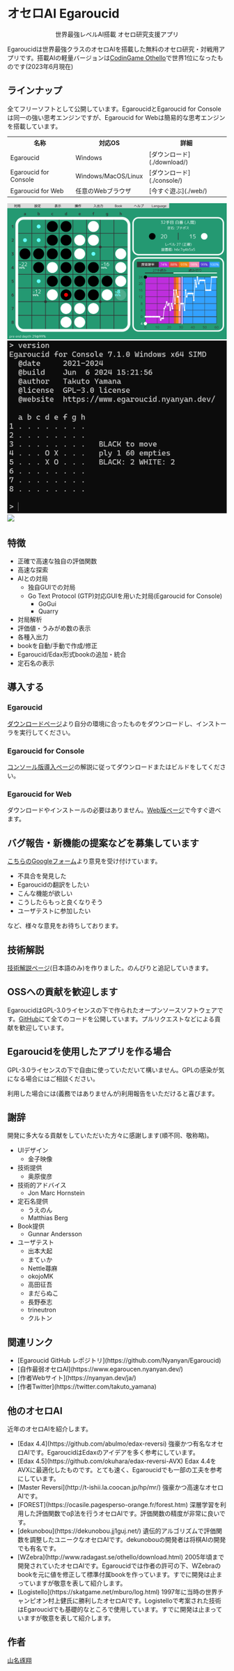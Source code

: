 # オセロAI Egaroucid

<div style="text-align:center">世界最強レベルAI搭載 オセロ研究支援アプリ</div>





Egaroucidは世界最強クラスのオセロAIを搭載した無料のオセロ研究・対戦用アプリです。搭載AIの軽量バージョンは[CodinGame Othello](https://www.codingame.com/multiplayer/bot-programming/othello-1)で世界1位になったものです(2023年6月現在)



## ラインナップ

全てフリーソフトとして公開しています。EgaroucidとEgaroucid for Consoleは同一の強い思考エンジンですが、Egaroucid for Webは簡易的な思考エンジンを搭載しています。

<table>
    <tr>
        <th>名称</th>
        <th>対応OS</th>
        <th>詳細</th>
    </tr>
    <tr>
        <td>Egaroucid</td>
        <td>Windows</td>
        <td>[ダウンロード](./download/)</td>
    </tr>
    <tr>
        <td>Egaroucid for Console</td>
        <td>Windows/MacOS/Linux</td>
        <td>[ダウンロード](./console/)</td>
    </tr>
    <tr>
        <td>Egaroucid for Web</td>
        <td>任意のWebブラウザ</td>
        <td>[今すぐ遊ぶ](./web/)</td>
    </tr>
</table>






<div class="centering_box">
	<img class="pic2" src="img/egaroucid.png">
    <img class="pic2" src="img/egaroucid_for_console.png">
    <img class="pic2" src="img/egaroucid_for_web.png">
</div>



## 特徴

<ul>
    <li>正確で高速な独自の評価関数</li>
    <li>高速な探索</li>
    <li>AIとの対局
        <ul>
            <li>独自GUIでの対局</li>
            <li>Go Text Protocol (GTP)対応GUIを用いた対局(Egaroucid for Console)
				<ul>
                    <li>GoGui</li>
                    <li>Quarry</li>
                </ul>
            </li>
        </ul>
    </li>
    <li>対局解析</li>
    <li>評価値・うみがめ数の表示</li>
    <li>各種入出力</li>
    <li>bookを自動/手動で作成/修正</li>
    <li>Egaroucid/Edax形式bookの追加・統合</li>
    <li>定石名の表示</li>
</ul>





## 導入する

### Egaroucid

[ダウンロードページ](./download/)より自分の環境に合ったものをダウンロードし、インストーラを実行してください。

### Egaroucid for Console

[コンソール版導入ページ](./console/)の解説に従ってダウンロードまたはビルドをしてください。

### Egaroucid for Web

ダウンロードやインストールの必要はありません。[Web版ページ](./web/)で今すぐ遊べます。



## バグ報告・新機能の提案などを募集しています

[こちらのGoogleフォーム](https://docs.google.com/forms/d/e/1FAIpQLSd6ML1T1fc707luPEefBXuImMnlM9cQP8j-YHKiSyFoS-8rmQ/viewform)より意見を受け付けています。

<ul>
    <li>不具合を発見した</li>
    <li>Egaroucidの翻訳をしたい</li>
    <li>こんな機能が欲しい</li>
    <li>こうしたらもっと良くなりそう</li>
    <li>ユーザテストに参加したい</li>
</ul>

など、様々な意見をお待ちしております。



## 技術解説

[技術解説ページ](https://www.egaroucid.nyanyan.dev/ja/technology/)(日本語のみ)を作りました。のんびりと追記していきます。



## OSSへの貢献を歓迎します

EgaroucidはGPL-3.0ライセンスの下で作られたオープンソースソフトウェアです。[GitHub](https://github.com/Nyanyan/Egaroucid)にて全てのコードを公開しています。プルリクエストなどによる貢献を歓迎しています。



## Egaroucidを使用したアプリを作る場合

GPL-3.0ライセンスの下で自由に使っていただいて構いません。GPLの感染が気になる場合にはご相談ください。



利用した場合には(義務ではありませんが)利用報告をいただけると喜びます。



## 謝辞

開発に多大なる貢献をしていただいた方々に感謝します(順不同、敬称略)。

<ul>
    <li>UIデザイン
        <ul>
            <li>金子映像</li>
        </ul>
    </li>
    <li>技術提供
        <ul>
            <li>奥原俊彦</li>
        </ul>
    </li>
    <li>技術的アドバイス
        <ul>
            <li>Jon Marc Hornstein</li>
        </ul>
    </li>
    <li>定石名提供
        <ul>
            <li>うえのん</li>
            <li>Matthias Berg</li>
        </ul>
    </li>
    <li>Book提供
        <ul>
            <li>Gunnar Andersson</li>
        </ul>
    </li>
    <li>ユーザテスト
        <ul>
            <li>出本大起</li>
            <li>まてぃか</li>
            <li>Nettle蕁麻</li>
            <li>okojoMK</li>
            <li>高田征吾</li>
            <li>まだらぬこ</li>
            <li>長野泰志</li>
            <li>trineutron</li>
            <li>クルトン</li>
        </ul>
    </li>
</ul>


## 関連リンク

<ul>
    <li>[Egaroucid GitHub レポジトリ](https://github.com/Nyanyan/Egaroucid)</li>
	<li>[自作最弱オセロAI](https://www.egaroucen.nyanyan.dev/)</li>
    <li>[作者Webサイト](https://nyanyan.dev/ja/)</li>
    <li>[作者Twitter](https://twitter.com/takuto_yamana)</li>
</ul>


## 他のオセロAI

近年のオセロAIを紹介します。

<ul>
    <li>[Edax 4.4](https://github.com/abulmo/edax-reversi) 強豪かつ有名なオセロAIです。EgaroucidはEdaxのアイデアを多く参考にしています。</li>
	<li>[Edax 4.5](https://github.com/okuhara/edax-reversi-AVX) Edax 4.4をAVXに最適化したものです。とても速く、Egaroucidでも一部の工夫を参考にしています。</li>
	<li>[Master Reversi](http://t-ishii.la.coocan.jp/hp/mr/) 強豪かつ高速なオセロAIです。</li>
	<li>[FOREST](https://ocasile.pagesperso-orange.fr/forest.htm) 深層学習を利用した評価関数でαβ法を行うオセロAIです。評価関数の精度が非常に良いです。</li>
    <li>[dekunobou](https://dekunobou.jj1guj.net/) 遺伝的アルゴリズムで評価関数を調整したユニークなオセロAIです。dekunobouの開発者は将棋AIの開発でも有名です。</li>
    <li>[WZebra](http://www.radagast.se/othello/download.html) 2005年頃まで開発されていたオセロAIです。Egaroucidでは作者の許可の下、WZebraのbookを元に値を修正して標準付属bookを作っています。すでに開発は止まっていますが敬意を表して紹介します。</li>
    <li>[Logistello](https://skatgame.net/mburo/log.html) 1997年に当時の世界チャンピオン村上健氏に勝利したオセロAIです。Logistelloで考案された技術はEgaroucidでも基礎的なところで使用しています。すでに開発は止まっていますが敬意を表して紹介します。</li>
</ul>




## 作者

[山名琢翔](https://nyanyan.dev/ja/)





